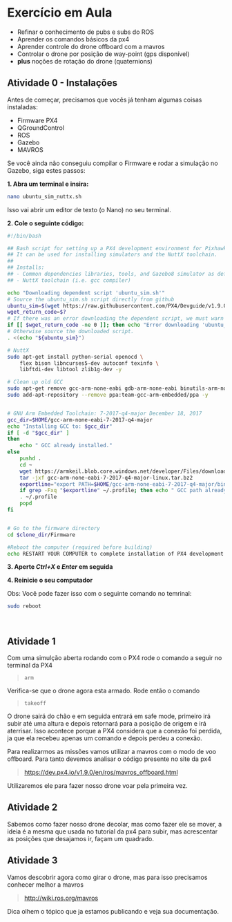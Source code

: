 # Exercício em Aula

- Refinar o conhecimento de pubs e subs do ROS
- Aprender os comandos básicos da px4
- Aprender controle do drone offboard com a mavros
- Controlar o drone por posição de way-point (gps disponível)
- **plus** noções de rotação do drone (quaternions)

## Atividade 0 - Instalações

Antes de começar, precisamos que vocês já tenham algumas coisas instaladas:

- Firmware PX4
- QGroundControl
- ROS
- Gazebo
- MAVROS

Se você ainda não conseguiu compilar o Firmware e rodar a simulação no Gazebo, siga estes passos:

**1. Abra um terminal e insira:**

```bash
nano ubuntu_sim_nuttx.sh
```

Isso vai abrir um editor de texto (o Nano) no seu terminal.

**2. Cole o seguinte código:**

```bash
#!/bin/bash

## Bash script for setting up a PX4 development environment for Pixhawk/NuttX targets on Ubuntu LTS (16.04).
## It can be used for installing simulators and the NuttX toolchain.
##
## Installs:
## - Common dependencies libraries, tools, and Gazebo8 simulator as defined in `ubuntu_sim.sh`
## - NuttX toolchain (i.e. gcc compiler)

echo "Downloading dependent script 'ubuntu_sim.sh'"
# Source the ubuntu_sim.sh script directly from github
ubuntu_sim=$(wget https://raw.githubusercontent.com/PX4/Devguide/v1.9.0/build_scripts/ubuntu_sim.sh -O -)
wget_return_code=$?
# If there was an error downloading the dependent script, we must warn the user and exit at this point.
if [[ $wget_return_code -ne 0 ]]; then echo "Error downloading 'ubuntu_sim.sh'. Sorry but I cannot proceed further :("; exit 1; fi
# Otherwise source the downloaded script.
. <(echo "${ubuntu_sim}")

# NuttX
sudo apt-get install python-serial openocd \
    flex bison libncurses5-dev autoconf texinfo \
    libftdi-dev libtool zlib1g-dev -y

# Clean up old GCC
sudo apt-get remove gcc-arm-none-eabi gdb-arm-none-eabi binutils-arm-none-eabi gcc-arm-embedded -y
sudo add-apt-repository --remove ppa:team-gcc-arm-embedded/ppa -y


# GNU Arm Embedded Toolchain: 7-2017-q4-major December 18, 2017
gcc_dir=$HOME/gcc-arm-none-eabi-7-2017-q4-major
echo "Installing GCC to: $gcc_dir"
if [ -d "$gcc_dir" ]
then
    echo " GCC already installed."
else
    pushd .
    cd ~    
    wget https://armkeil.blob.core.windows.net/developer/Files/downloads/gnu-rm/7-2017q4/gcc-arm-none-eabi-7-2017-q4-major-linux.tar.bz2
    tar -jxf gcc-arm-none-eabi-7-2017-q4-major-linux.tar.bz2
    exportline="export PATH=$HOME/gcc-arm-none-eabi-7-2017-q4-major/bin:\$PATH"
    if grep -Fxq "$exportline" ~/.profile; then echo " GCC path already set." ; else echo $exportline >> ~/.profile; fi
    . ~/.profile
    popd
fi


# Go to the firmware directory
cd $clone_dir/Firmware

#Reboot the computer (required before building)
echo RESTART YOUR COMPUTER to complete installation of PX4 development toolchain

```

**3. Aperte *Ctrl+X* e *Enter* em seguida**

**4. Reinicie o seu computador**

Obs: Você pode fazer isso com o seguinte comando no temrinal:

```bash
sudo reboot
```



</br>

## Atividade 1

Com uma simulção aberta rodando com o PX4 rode o comando a seguir no terminal da PX4

>  `arm`

Verifica-se que o drone agora esta armado. Rode então o comando

>  `takeoff`

O drone sairá do chão e em seguida entrará em safe mode, primeiro irá subir até uma altura e depois retornará para a posição de origem e irá aterrisar. Isso acontece porque a PX4 considera que a conexão foi perdida, ja que ela recebeu apenas um comando e depois perdeu a conexão.

Para realizarmos as missões vamos utilizar a mavros com o modo de voo offboard. Para tanto devemos analisar o código presente no site da px4

> https://dev.px4.io/v1.9.0/en/ros/mavros_offboard.html

Utilizaremos ele para fazer nosso drone voar pela primeira vez.


## Atividade 2

Sabemos como fazer nosso drone decolar, mas como fazer ele se mover, a ideia é a mesma que usada no tutorial da px4 para subir, mas acrescentar as posições que desajamos ir, façam um quadrado.

## Atividade 3

Vamos descobrir agora como girar o drone, mas para isso precisamos conhecer melhor a mavros

> http://wiki.ros.org/mavros

Dica olhem o tópico que ja estamos publicando e veja sua documentação.
